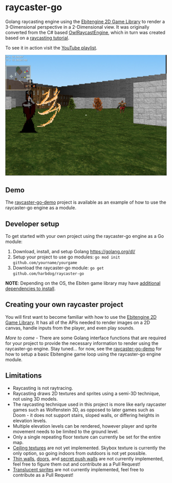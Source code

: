 # raycaster-go

Golang raycasting engine using the [Ebitengine 2D Game Library](https://github.com/hajimehoshi/ebiten) to render a
3-Dimensional perspective in a 2-Dimensional view. It was originally converted from the C# based
[OwlRaycastEngine](https://github.com/Owlzy/OwlRaycastEngine), which in turn was created based on a
[raycasting tutorial](https://lodev.org/cgtutor/raycasting.html).

To see it in action visit the [YouTube playlist](https://www.youtube.com/playlist?list=PLOINtzQqJWIh8OQsvYAahr2yuAF5VLk38).

![Screenshot](https://raw.githubusercontent.com/harbdog/raycaster-go-demo/main/docs/images/screenshot.jpg)

## Demo

The [raycaster-go-demo](https://github.com/harbdog/raycaster-go-demo) project is available as an example of how to
use the raycaster-go engine as a module.

## Developer setup

To get started with your own project using the raycaster-go engine as a Go module:

1. Download, install, and setup Golang https://golang.org/dl/
2. Setup your project to use go modules: `go mod init github.com/yourname/yourgame` 
3. Download the raycaster-go module: `go get github.com/harbdog/raycaster-go`

**NOTE**: Depending on the OS, the Ebiten game library may have
[additional dependencies to install](https://ebiten.org/documents/install.html).

## Creating your own raycaster project

You will first want to become familiar with how to use the [Ebitengine 2D Game Library](https://ebiten.org/).
It has all of the APIs needed to render images on a 2D canvas, handle inputs from the player, and even play sounds.

*More to come* - There are some Golang interface functions that are required for your project to provide the necessary
information to render using the raycaster-go engine. Stay tuned... for now, see the
[raycaster-go-demo](https://github.com/harbdog/raycaster-go-demo) for how to setup a basic Ebitengine game loop
using the raycaster-go engine module.


## Limitations

* Raycasting is not raytracing.
* Raycasting draws 2D textures and sprites using a semi-3D technique, not using 3D models.
* The raycasting technique used in this project is more like early raycaster games such as Wolfenstein 3D,
  as opposed to later games such as Doom - it does not support stairs, sloped walls,
  or differing heights in elevation levels.
* Multiple elevation levels can be rendered, however player and sprite movement needs to be limited to the ground level.
* Only a single repeating floor texture can currently be set for the entire map.
* [Ceiling textures](https://lodev.org/cgtutor/raycasting2.html) are not yet implemented. Skybox texture
  is currently the only option, so going indoors from outdoors is not yet possible.
* [Thin walls](https://lodev.org/cgtutor/raycasting4.html#Thin), [doors]((https://lodev.org/cgtutor/raycasting4.html#Doors)),
  and [secret push walls](https://lodev.org/cgtutor/raycasting4.html#Secrets) are not currently implemented,
  feel free to figure them out and contribute as a Pull Request!
* [Translucent sprites](https://lodev.org/cgtutor/raycasting3.html#Translucent) are not currently implemented,
  feel free to contribute as a Pull Request!
